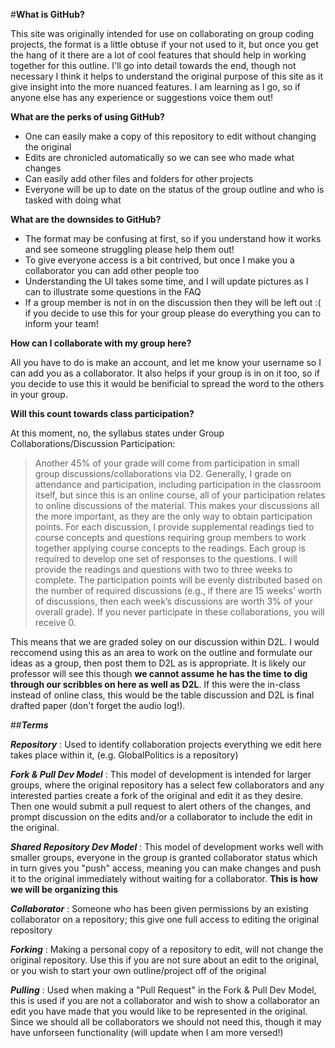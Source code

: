 #**What is GitHub?**

  This site was originally intended for use on collaborating on group coding projects, the format is a little obtuse if your not used to it, but once you get the hang of it there are a lot of cool features that should help in working together for this outline. I'll go into detail towards the end, though not necessary I think it helps to understand the original purpose of this site as it give insight into the more nuanced features. I am learning as I go, so if anyone else has any experience or suggestions voice them out!
  
**What are the perks of using GitHub?**

  * One can easily make a copy of this repository to edit without changing the original
  * Edits are chronicled automatically so we can see who made what changes
  * Can easily add other files and folders for other projects 
  * Everyone will be up to date on the status of the group outline and who is tasked with doing what

**What are the downsides to GitHub?**

  * The format may be confusing at first, so if you understand how it works and see someone struggling please help them out!
  * To give everyone access is a bit contrived, but once I make you a collaborator you can add other people too
  * Understanding the UI takes some time, and I will update pictures as I can to illustrate some questions in the FAQ
  * If a group member is not in on the discussion then they will be left out :( if you decide to use this for your group please do everything you can to inform your team!
  

**How can I collaborate with my group here?**

  All you have to do is make an account, and let me know your username so I can add you as a collaborator. It also helps if your group is in on it too, so if you decide to use this it would be benificial to spread the word to the others in your group.
  
**Will this count towards class participation?**

  At this moment, no, the syllabus states under Group Collaborations/Discussion Participation:
  
>Another 45% of your grade will come from participation in small group discussions/collaborations via D2. Generally, I grade on attendance and participation, including participation in the classroom itself, but since this is an online course, all of your participation relates to online discussions of the material. This makes your discussions all the more important, as they are the only way to obtain participation points. For each discussion, I provide supplemental readings tied to course concepts and questions requiring group members to work together applying course concepts to the readings. Each group is required to develop one set of responses to the questions. I will provide the readings and questions with two to three weeks to complete. The participation points will be evenly distributed based on the number of required discussions (e.g., if there are 15 weeks’ worth of discussions, then each week’s discussions are worth 3% of your overall grade). If you never participate in these collaborations, you will receive 0.

This means that we are graded soley on our discussion within D2L. I would reccomend using this as an area to work on the outline and formulate our ideas as a group, then post them to D2L as is appropriate. It is likely our professor will see this though **we cannot assume he has the time to dig through our scribbles on here as well as D2L**. If this were the in-class instead of online class, this would be the table discussion and D2L is final drafted paper (don't forget the audio log!).
  

  
##**_Terms_**

**_Repository_** : Used to identify collaboration projects everything we edit here takes place within it, (e.g. GlobalPolitics is a repository)

**_Fork & Pull Dev Model_** : This model of development is intended for larger groups, where the original repository has a select few collaborators and any interested parties create a fork of the original and edit it as they desire. Then one would submit a pull request to alert others of the changes, and prompt discussion on the edits and/or a collaborator to include the edit in the original.

**_Shared Repository Dev Model_** : This model of development works well with smaller groups, everyone in the group is granted collaborator status which in turn gives you "push" access, meaning you can make changes and push it to the original immediately without waiting for a collaborator. **This is how we will be organizing this**

**_Collaborator_** : Someone who has been given permissions by an existing collaborator on a repository; this give one full access to editing the original repository

**_Forking_** : Making a personal copy of a repository to edit, will not change the original repository. Use this if you are not sure about an edit to the original, or you wish to start your own outline/project off of the original

**_Pulling_** : Used when making a "Pull Request" in the Fork & Pull Dev Model, this is used if you are not a collaborator and wish to show a collaborator an edit you have made that you would like to be represented in the original. Since we should all be collaborators we should not need this, though it may have unforseen functionality (will update when I am more versed!)
